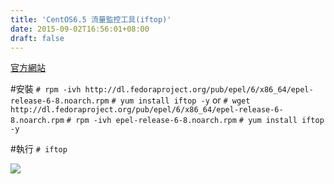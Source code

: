 ```yaml
---
title: 'CentOS6.5 流量監控工具(iftop)'
date: 2015-09-02T16:56:01+08:00
draft: false
---
```

<a href="http://www.ex-parrot.com/~pdw/iftop/" target="_blank">官方網站</a>

#安裝
`# rpm -ivh http://dl.fedoraproject.org/pub/epel/6/x86_64/epel-release-6-8.noarch.rpm`
`# yum install iftop -y`
or
`# wget http://dl.fedoraproject.org/pub/epel/6/x86_64/epel-release-6-8.noarch.rpm`
`# rpm -ivh epel-release-6-8.noarch.rpm`
`# yum install iftop -y`

#執行
`# iftop`

<img src="//imagehosting.rickyfun.net/201509/A02-01.png">
